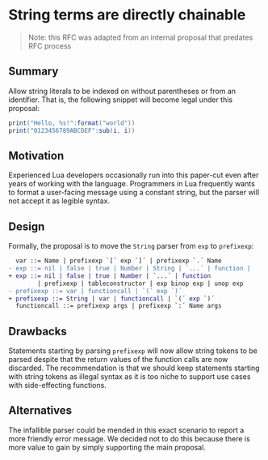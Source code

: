 # String terms are directly chainable

> Note: this RFC was adapted from an internal proposal that predates RFC process

## Summary

Allow string literals to be indexed on without parentheses or from an identifier. That is, the following snippet will become legal under this proposal:

```lua
print("Hello, %s!":format("world"))
print("0123456789ABCDEF":sub(i, i))
```

## Motivation

Experienced Lua developers occasionally run into this paper-cut even after years of working with the language. Programmers in Lua frequently wants to format a user-facing message using a constant string, but the parser will not accept it as legible syntax.

## Design

Formally, the proposal is to move the `String` parser from `exp` to `prefixexp`:

```diff
  var ::= Name | prefixexp `[´ exp `]´ | prefixexp `.´ Name 
- exp ::= nil | false | true | Number | String | `...´ | function |
+ exp ::= nil | false | true | Number | `...´ | function
        | prefixexp | tableconstructor | exp binop exp | unop exp
- prefixexp ::= var | functioncall | `(´ exp `)´
+ prefixexp ::= String | var | functioncall | `(´ exp `)´
  functioncall ::= prefixexp args | prefixexp `:´ Name args
```

## Drawbacks

Statements starting by parsing `prefixexp` will now allow string tokens to be parsed despite that the return values of the function calls are now discarded. The recommendation is that we should keep statements starting with string tokens as illegal syntax as it is too niche to support use cases with side-effecting functions.

## Alternatives

The infallible parser could be mended in this exact scenario to report a more friendly error message. We decided not to do this because there is more value to gain by simply supporting the main proposal.
